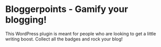 # Bloggerpoints - Gamify your blogging! 

This WordPress plugin is meant for people who are looking to get a little writing boost. Collect all the badges and rock your
blog!
